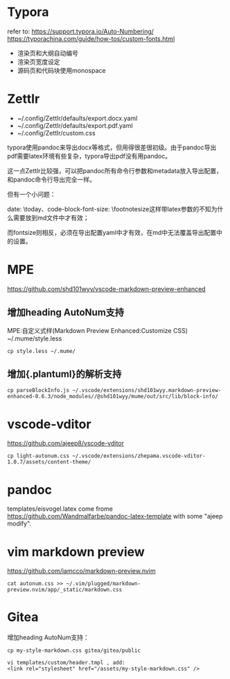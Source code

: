 
# Typora

refer to: https://support.typora.io/Auto-Numbering/
https://typorachina.com/guide/how-tos/custom-fonts.html

- 渲染页和大纲自动编号
- 渲染页宽度设定
- 源码页和代码块使用monospace

# Zettlr

- ~/.config/Zettlr/defaults/export.docx.yaml
- ~/.config/Zettlr/defaults/export.pdf.yaml
- ~/.config/Zettlr/custom.css

typora使用pandoc来导出docx等格式，但用得很差很初级。由于pandoc导出pdf需要latex环境有些复杂，typora导出pdf没有用pandoc。

这一点Zettlr比较强，可以把pandoc所有命令行参数和metadata放入导出配置，和pandoc命令行导出完全一样。

但有一个小问题：

date: \today、code-block-font-size: \footnotesize这样带latex参数的不知为什么需要放到md文件中才有效；

而fontsize则相反，必须在导出配置yaml中才有效，在md中无法覆盖导出配置中的设置。

# MPE

https://github.com/shd101wyy/vscode-markdown-preview-enhanced

## 增加heading AutoNum支持

MPE:自定义式样(Markdown Preview Enhanced:Customize CSS)
~/.mume/style.less

```shell
cp style.less ~/.mume/
```

## 增加{.plantuml}的解析支持

``` shell
cp parseBlockInfo.js ~/.vscode/extensions/shd101wyy.markdown-preview-enhanced-0.6.3/node_modules//@shd101wyy/mume/out/src/lib/block-info/
```

# vscode-vditor

https://github.com/ajeep8/vscode-vditor

``` shell
cp light-autonum.css ~/.vscode/extensions/zhepama.vscode-vditor-1.0.7/assets/content-theme/
```

# pandoc

templates/eisvogel.latex come frome https://github.com/Wandmalfarbe/pandoc-latex-template with some "ajeep modify".

# vim markdown preview

https://github.com/iamcco/markdown-preview.nvim

```
cat autonum.css >> ~/.vim/plugged/markdown-preview.nvim/app/_static/markdown.css
```

# Gitea

增加heading AutoNum支持：

```
cp my-style-markdown.css gitea/gitea/public

vi templates/custom/header.tmpl , add:
<link rel="stylesheet" href="/assets/my-style-markdown.css" />
```

